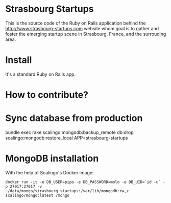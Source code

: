 # Strasbourg Startups

This is the source code of the Ruby on Rails application behind the http://www.strasbourg-startups.com website whom goal is to gather and foster the emerging startup scene in Strasbourg, France, and the surrouding area.

# Install

It's a standard Ruby on Rails app.

# How to contribute?

# Sync database from production

bundle exec rake scalingo:mongodb:backup_remote db:drop scalingo:mongodb:restore_local APP=strasbourg-startups

# MongoDB installation

With the help of Scalingo's Docker image:

```
docker run -it -e DB_USER=pipo -e DB_PASSWORD=molo -e DB_UID=`id -u` -p 27017:27017 -v ~/data/mongo/strasbourg_startups:/var/lib/mongodb:rw,z scalingo/mongo:latest /mongo
```
